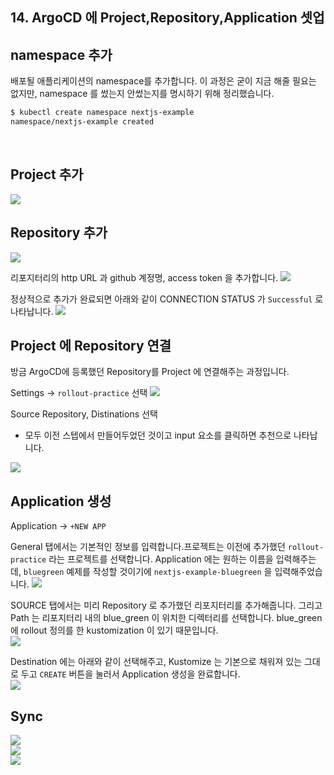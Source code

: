 ## 14. ArgoCD 에 Project,Repository,Application 셋업


## namespace 추가
배포될 애플리케이션의 namespace를 추가합니다. 이 과정은 굳이 지금 해줄 필요는 없지만, namespace 를 썼는지 안썼는지를 명시하기 위해 정리했습니다.
<br>
```bash
$ kubectl create namespace nextjs-example
namespace/nextjs-example created
```
<br>

## Project 추가
<img src="./img/BLUE-GREEN/1.png"/>
<br>

## Repository 추가
<img src="./img/BLUE-GREEN/2.png"/>
<br>

리포지터리의 http URL 과 github 계정명, access token 을 추가합니다.
<img src="./img/BLUE-GREEN/3.png"/>
<br>

정상적으로 추가가 완료되면 아래와 같이 CONNECTION STATUS 가 `Successful` 로 나타납니다.
<img src="./img/BLUE-GREEN/4.png"/>
<br>

## Project 에 Repository 연결
방금 ArgoCD에 등록했던 Repository를 Project 에 연결해주는 과정입니다.<br>

Settings → `rollout-practice` 선택
<img src="./img/BLUE-GREEN/5.png"/>
<br>

Source Repository, Distinations 선택
- 모두 이전 스텝에서 만들어두었던 것이고 input 요소를 클릭하면 추천으로 나타납니다.

<img src="./img/BLUE-GREEN/6.png"/>
<br>

## Application 생성 
Application → `+NEW APP` 

General 탭에서는 기본적인 정보를 입력합니다.프로젝트는 이전에 추가했던 `rollout-practice` 라는 프로젝트를 선택합니다. Application 에는 원하는 이름을 입력해주는데, `bluegreen` 예제를 작성할 것이기에 `nextjs-example-bluegreen` 을 입력해주었습니다.
<img src="./img/BLUE-GREEN/7.png"/>
<br>

SOURCE 탭에서는 미리 Repository 로 추가했던 리포지터리를 추가해줍니다.
그리고 Path 는 리포지터리 내의 blue_green 이 위치한 디렉터리를 선택합니다. blue_green 에 rollout 정의를 한 kustomization 이 있기 때문입니다.
<br>
<img src="./img/BLUE-GREEN/8.png"/>
<br>

Destination 에는 아래와 같이 선택해주고, Kustomize 는 기본으로 채워져 있는 그대로 두고 `CREATE` 버튼을 눌러서 Application 생성을 완료합니다.
<br>
<img src="./img/BLUE-GREEN/9.png"/>
<br>

## Sync

<img src="./img/BLUE-GREEN/10.png"/>
<br>

<img src="./img/BLUE-GREEN/11.png"/>
<br>

<img src="./img/BLUE-GREEN/12.png"/>
<br>

